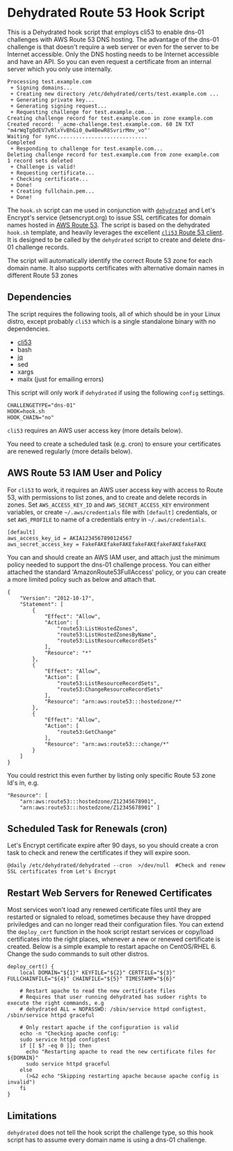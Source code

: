 # Dehydrated Route 53 Hook Script
This is a Dehydrated hook script that employs cli53 to enable dns-01 challenges with AWS Route 53 DNS hosting. The advantage of the dns-01 challenge is that doesn't require a web server or even for the server to be Internet accessible. Only the DNS hosting needs to be Internet accessible and have an API. So you can even request a certificate from an internal server which you only use internally.

```
Processing test.example.com
 + Signing domains...
 + Creating new directory /etc/dehydrated/certs/test.example.com ...
 + Generating private key...
 + Generating signing request...
 + Requesting challenge for test.example.com...
Creating challenge record for test.example.com in zone example.com
Created record: '_acme-challenge.test.example.com. 60 IN TXT "m4rWqTgOdEV7vRlxYvBhGi0_0w4BewR8SvrirMmv_vo"'
Waiting for sync.............................
Completed
 + Responding to challenge for test.example.com...
Deleting challenge record for test.example.com from zone example.com
1 record sets deleted
 + Challenge is valid!
 + Requesting certificate...
 + Checking certificate...
 + Done!
 + Creating fullchain.pem...
 + Done!
```

The `hook.sh` script can me used in conjunction with [`dehydrated`](https://github.com/lukas2511/dehydrated) and Let's Encrypt's service (letsencrypt.org) to issue SSL certificates for domain names hosted in [AWS Route 53](https://aws.amazon.com/route53/). The script is based on the dehydrated `hook.sh` template, and heavily leverages the excellent [`cli53` Route 53 client](https://github.com/barnybug/cli53). It is designed to be called by the `dehydrated` script to create and delete dns-01 challenge records.

The script will automatically identify the correct Route 53 zone for each domain name. It also supports certificates with alternative domain names in different Route 53 zones

## Dependencies

The script requires the following tools, all of which should be in your Linux distro, except probably `cli53` which is a single standalone binary with no dependencies.
- [cli53](https://github.com/barnybug/cli53)
- bash
- [jq](https://stedolan.github.io/jq/)
- sed
- xargs
- mailx (just for emailing errors)

This script will only work if `dehydrated` if using the following `config` settings.
```
CHALLENGETYPE="dns-01"
HOOK=hook.sh
HOOK_CHAIN="no"
```

`cli53` requires an AWS user access key (more details below).

You need to create a scheduled task (e.g. cron) to ensure your certificates are renewed regularly (more details below).

## AWS Route 53 IAM User and Policy

For `cli53` to work, it requires an AWS user access key with access to Route 53, with permissions
to list zones, and to create and delete records in zones. Set `AWS_ACCESS_KEY_ID` and `AWS_SECRET_ACCESS_KEY` environment variables, or create `~/.aws/credentials` file with `[default]` credentials, or set `AWS_PROFILE` to name of a credentials entry in `~/.aws/credentials`.

```
[default]
aws_access_key_id = AKIA1234567890124567
aws_secret_access_key = FakeFAKEfakeFAKEfakeFAKEfakeFAKEfakeFAKE
```

You can and should create an AWS IAM user, and attach just the minimum policy needed to support the dns-01 challenge process. You can either attached the standard 'AmazonRoute53FullAccess' policy, or you can create a more limited policy such as below and attach that.

```
{
    "Version": "2012-10-17",
    "Statement": [
        {
            "Effect": "Allow",
            "Action": [
                "route53:ListHostedZones",
                "route53:ListHostedZonesByName",
                "route53:ListResourceRecordSets"
            ],
            "Resource": "*"
        },
        {
            "Effect": "Allow",
            "Action": [
                "route53:ListResourceRecordSets",
                "route53:ChangeResourceRecordSets"
            ],
            "Resource": "arn:aws:route53:::hostedzone/*"
        },
        {
            "Effect": "Allow",
            "Action": [
                "route53:GetChange"
            ],
            "Resource": "arn:aws:route53:::change/*"
        }
    ]
}
```

You could restrict this even further by listing only specific Route 53 zone Id's in, e.g.

```
"Resource": [ 
    "arn:aws:route53:::hostedzone/Z12345678901", 
    "arn:aws:route53:::hostedzone/Z12345678901" ]
```

## Scheduled Task for Renewals (cron)

Let's Encrypt certificate expire after 90 days, so you should create a cron task to check and renew the certificates if they will expire soon.

```
@daily /etc/dehydrated/dehydrated --cron  >/dev/null  #Check and renew SSL certificates from Let's Encrypt
```

## Restart Web Servers for Renewed Certificates 

Most services won't load any renewed certificate files until they are restarted or signaled to reload, sometimes because they have dropped priviledges and can no longer read their configuration files. You can extend the `deploy_cert` function in the hook script restart services or copy/load certificates into the right places, whenever a new or renewed certificate is created. Below is a simple example to restart apache on CentOS/RHEL 6. Change the sudo commands to suit other distros. 

```
deploy_cert() {
    local DOMAIN="${1}" KEYFILE="${2}" CERTFILE="${3}" FULLCHAINFILE="${4}" CHAINFILE="${5}" TIMESTAMP="${6}"

    # Restart apache to read the new certificate files
    # Requires that user running dehydrated has sudoer rights to execute the right commands, e.g
    # dehydrated ALL = NOPASSWD: /sbin/service httpd configtest, /sbin/service httpd graceful

    # Only restart apache if the configuration is valid
    echo -n "Checking apache config: "
    sudo service httpd configtest
    if [[ $? -eq 0 ]]; then
      echo "Restarting apache to read the new certificate files for ${DOMAIN}"
      sudo service httpd graceful
    else
      (>&2 echo "Skipping restarting apache because apache config is invalid") 
    fi
}
```

## Limitations

`dehydrated` does not tell the hook script the challenge type, so this hook script has to assume every domain name is using a dns-01 challenge.
